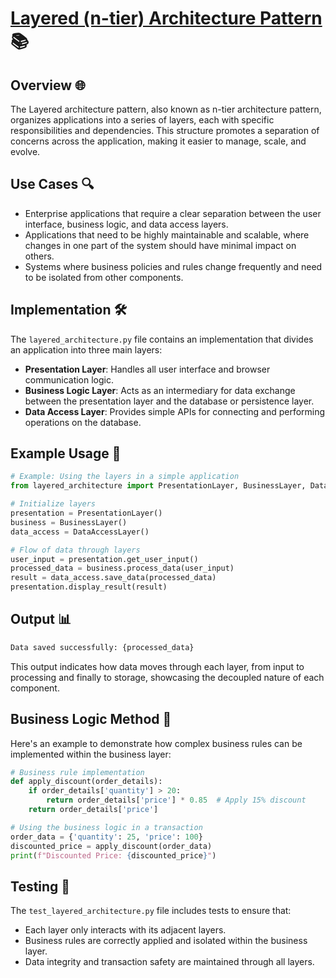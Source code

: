 # [Layered (n-tier) Architecture Pattern](../) 📚

## Overview 🌐
The Layered architecture pattern, also known as n-tier architecture pattern, organizes applications into a series of layers, each with specific responsibilities and dependencies. This structure promotes a separation of concerns across the application, making it easier to manage, scale, and evolve.

## Use Cases 🔍
- Enterprise applications that require a clear separation between the user interface, business logic, and data access layers.
- Applications that need to be highly maintainable and scalable, where changes in one part of the system should have minimal impact on others.
- Systems where business policies and rules change frequently and need to be isolated from other components.

## Implementation 🛠️
The `layered_architecture.py` file contains an implementation that divides an application into three main layers:
- **Presentation Layer**: Handles all user interface and browser communication logic.
- **Business Logic Layer**: Acts as an intermediary for data exchange between the presentation layer and the database or persistence layer.
- **Data Access Layer**: Provides simple APIs for connecting and performing operations on the database.

## Example Usage 📝
```python
# Example: Using the layers in a simple application
from layered_architecture import PresentationLayer, BusinessLayer, DataAccessLayer

# Initialize layers
presentation = PresentationLayer()
business = BusinessLayer()
data_access = DataAccessLayer()

# Flow of data through layers
user_input = presentation.get_user_input()
processed_data = business.process_data(user_input)
result = data_access.save_data(processed_data)
presentation.display_result(result)
```

## Output 📊
```python
Data saved successfully: {processed_data}
```
This output indicates how data moves through each layer, from input to processing and finally to storage, showcasing the decoupled nature of each component.

## Business Logic Method 🧠

Here's an example to demonstrate how complex business rules can be implemented within the business layer:
```python
# Business rule implementation
def apply_discount(order_details):
    if order_details['quantity'] > 20:
        return order_details['price'] * 0.85  # Apply 15% discount
    return order_details['price']

# Using the business logic in a transaction
order_data = {'quantity': 25, 'price': 100}
discounted_price = apply_discount(order_data)
print(f"Discounted Price: {discounted_price}")
```
## Testing 🧪
The `test_layered_architecture.py` file includes tests to ensure that:
- Each layer only interacts with its adjacent layers.
- Business rules are correctly applied and isolated within the business layer.
- Data integrity and transaction safety are maintained through all layers.